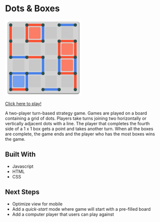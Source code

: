 # Dots & Boxes

[<img src="images/dots-and-boxes.png" width="250" height="250">](https://bernallium.github.io/dots-and-boxes-logo/)

[Click here to play!](https://bernallium.github.io/dots-and-boxes-logo/)

A two-player turn-based strategy game. Games are played on a board containing a grid of dots. Players take turns joining two horizontally or vertically adjacent dots with a line. The player that completes the fourth side of a 1 x 1 box gets a point and takes another turn. When all the boxes are complete, the game ends and the player who has the most boxes wins the game.

## Built With

* Javascript
* HTML
* CSS

## Next Steps

* Optimize view for mobile
* Add a *quick-start* mode where game will start with a pre-filled board
* Add a computer player that users can play against
